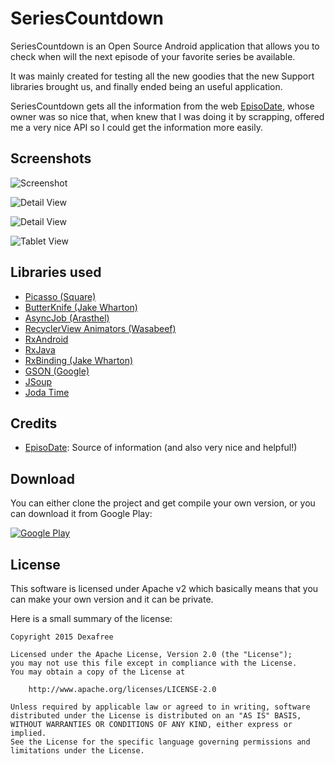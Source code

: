 # SeriesCountdown

SeriesCountdown is an Open Source Android application that allows you to check when will the next episode of your favorite series be available.

It was mainly created for testing all the new goodies that the new Support libraries brought us, and finally ended being an useful application.

SeriesCountdown gets all the information from the web [EpisoDate](https://www.episodate.com/), whose owner was so nice that, when knew that I was doing it by scrapping, offered me a very nice API so I could get the information more easily.

## Screenshots

![Screenshot](http://i.imgur.com/xSKQU9f.jpg)

![Detail View](http://i.imgur.com/fWAIIFO.jpg)

![Detail View](http://i.imgur.com/gQ2Pxym.jpg)

![Tablet View](http://i.imgur.com/8C9YHJf.jpg)

## Libraries used

* [Picasso (Square)](https://github.com/square/picasso)
* [ButterKnife (Jake Wharton)](https://github.com/JakeWharton/butterknife)
* [AsyncJob (Arasthel)](https://github.com/Arasthel/AsyncJobLibrary)
* [RecyclerView Animators (Wasabeef)](https://github.com/wasabeef/recyclerview-animators)
* [RxAndroid](https://github.com/ReactiveX/RxAndroid)
* [RxJava](https://github.com/ReactiveX/RxJava)
* [RxBinding (Jake Wharton)](https://github.com/JakeWharton/RxBinding)
* [GSON (Google)](https://github.com/google/gson)
* [JSoup](https://github.com/jhy/jsoup/)
* [Joda Time](https://github.com/JodaOrg/joda-time)


## Credits
* [EpisoDate](https://www.episodate.com/): Source of information (and also very nice and helpful!)

## Download

You can either clone the project and get compile your own version, or you can download it from Google Play:


[![Google Play](http://developer.android.com/images/brand/en_generic_rgb_wo_45.png)](https://play.google.com/store/apps/details?id=com.dexafree.seriescountdown)


## License

This software is licensed under Apache v2 which basically means that you can make your own version and it can be private.

Here is a small summary of the license:

```
Copyright 2015 Dexafree

Licensed under the Apache License, Version 2.0 (the "License");
you may not use this file except in compliance with the License.
You may obtain a copy of the License at

    http://www.apache.org/licenses/LICENSE-2.0

Unless required by applicable law or agreed to in writing, software
distributed under the License is distributed on an "AS IS" BASIS,
WITHOUT WARRANTIES OR CONDITIONS OF ANY KIND, either express or implied.
See the License for the specific language governing permissions and
limitations under the License.
```